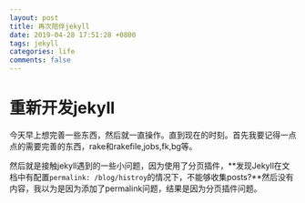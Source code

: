 ```yaml
---
layout: post
title: 再次陪伴jekyll 
date: 2019-04-28 17:51:28 +0800 
tags: jekyll
categories: life 
comments: false
---
```

# 重新开发jekyll

今天早上想完善一些东西，然后就一直操作。直到现在的时刻。首先我要记得一点点的需要完善的东西，rake和rakefile,jobs,fk,bg等。

然后就是接触jekyll遇到的一些小问题，因为使用了分页插件，**发现Jekyll在文档中有配置`permalink: /blog/histroy`的情况下，不能够收集posts?**然后没有内容，我以为是因为添加了permalink问题，结果是因为分页插件问题。